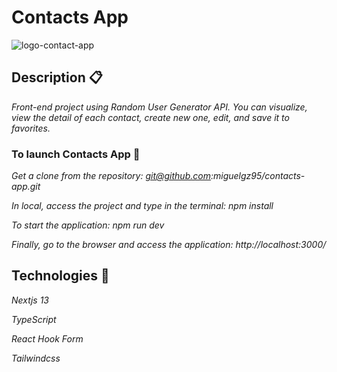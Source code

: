 # Contacts App

![logo-contact-app](https://github.com/miguelgz95/contacts-app/assets/90695378/7d2197fd-6ff3-42d8-9a02-9960543a5c53)


## Description 📋

_Front-end project using Random User Generator API. You can visualize, view the detail of each contact, create new one, edit, and save it to favorites._


### To launch Contacts App 🚀

_Get a clone from the repository: git@github.com:miguelgz95/contacts-app.git_

_In local, access the project and type in the terminal: npm install_

_To start the application: npm run dev_

_Finally, go to the browser and access the application: http://localhost:3000/_


## Technologies 🔧

_Nextjs 13_

_TypeScript_

_React Hook Form_

_Tailwindcss_
